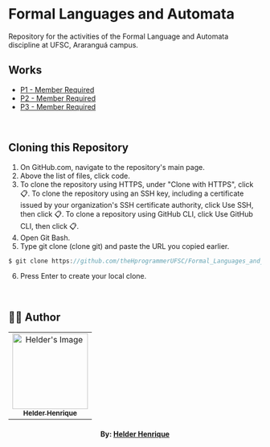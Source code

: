 # Formal Languages and Automata
Repository for the activities of the Formal Language and Automata discipline at UFSC, Araranguá campus.

## Works

- [P1 - Member Required](https://github.com/theHprogrammerUFSC/Provas/tree/main/Formal_Languages_and_Automata/P1)
- [P2 - Member Required](https://github.com/theHprogrammerUFSC/Provas/tree/main/Formal_Languages_and_Automata/P2)
- [P3 - Member Required](https://github.com/theHprogrammerUFSC/Provas/tree/main/Formal_Languages_and_Automata/P3)

<br>

## Cloning this Repository
1. On GitHub.com, navigate to the repository's main page.
2. Above the list of files, click code.
3. To clone the repository using HTTPS, under "Clone with HTTPS", click 📋. To clone the repository using an SSH key, including a certificate issued by your organization's SSH certificate authority, click Use SSH, then click 📋. To clone a repository using GitHub CLI, click Use GitHub CLI, then click 📋.
4. Open Git Bash.
5. Type git clone (clone git) and paste the URL you copied earlier.
```c
$ git clone https://github.com/theHprogrammerUFSC/Formal_Languages_and_Automata.git
```
6. Press Enter to create your local clone.

<br>

## 👨‍💻 Author

<table align="center">
    <tr>
        <td align="center">
            <a href="https://github.com/theHprogrammer">
                <img src="https://avatars.githubusercontent.com/u/79870881?v=4" width="150px;" alt="Helder's Image" />
                <br />
                <sub><b>Helder Henrique</b></sub>
            </a>
        </td>    
    </tr>
</table>
<h4 align="center">
   By: <a href="https://www.linkedin.com/in/thehprogrammer/" target="_blank"> Helder Henrique </a>
</h4>
